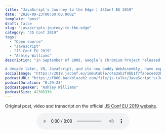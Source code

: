 ```yaml
---
title: "JavaScript's Journey to the Edge | JSConf EU 2019"
date: "2020-09-23T00:00:00.000Z"
template: "post"
draft: false
slug: "javascripts-journey-to-the-edge"
category: "JS Conf 2019"
tags:
  - "Open source"
  - "Javascript"
  - "JS Conf EU 2019"
  - "Ashley Williams"
description: "In September of 2008, Google’s Chromium Project released V8, a JavaScript engine, as part of a browser optimization wave that heralded the era of JavaScript browser applications that we both love, and love to hate. Less than a year later, in 2009, Ryan Dahl announced (at this very conference!) a way to run the V8 browser environment outside of the browser- Node.js, a platform that held the promise of unifying web application development, where both client and server side development could happen in the same language - JavaScript.

A decade later, V8, JavaScript, and its new buddy WebAssembly, have expanded to lands charted only a few years after Node.js debuted- known (confusingly) as the “Edge”. In this talk, we’ll introduce what the “Edge” is and why we are excited for it to revolutionize computation on the web. We’ll explore how this adventurous JavaScript engine, V8, is so well suited to tasks previously limited to Virtual Machines, Containers, or even simply Operating Systems. Finally, we’ll talk about security, Spectre, and ask ourselves the age old question, “You can do it, but should you?”."
socialImage: "https://2019.jsconf.eu/immutable/c4a3ab3f8bb1f7fabecee03bdd395fdd9a1a2543/images/cms/ashley-williams-ef79607c-1000-square.jpg"
podcastURL: "https://f000.backblazeb2.com/file/js-talks/JavaScript's+Journey+to+the+Edge+by+Ashley+Williams+JSConf+EU+2019.mp3"
podcastDuration: "0:29:23"
podcastSpeaker: "Ashley Williams"
podcastSize: 42305338
---
```


Original post, video and transcript on the official [JS Conf EU 2019 website](https://2019.jsconf.eu/michael-mifsud/graphql-towards-a-universal-query-language.html).

<!-- End of podcast preview -->

<div style="text-align: center">
	<audio controls="controls">
		<source type="audio/mp3" src="https://f000.backblazeb2.com/file/js-talks/JavaScript's+Journey+to+the+Edge+by+Ashley+Williams+JSConf+EU+2019.mp3"></source>
		<p>Your browser does not support the audio element.</p>
	</audio>
</div>